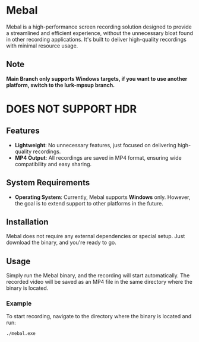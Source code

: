 # Mebal

Mebal is a high-performance screen recording solution designed to provide a streamlined and efficient experience, without the unnecessary bloat found in other recording applications. It's built to deliver high-quality recordings with minimal resource usage.

## Note
**Main Branch only supports Windows targets, if you want to use another platform, switch to the lurk-mpsup branch.**

# DOES NOT SUPPORT HDR

## Features

- **Lightweight**: No unnecessary features, just focused on delivering high-quality recordings.
- **MP4 Output**: All recordings are saved in MP4 format, ensuring wide compatibility and easy sharing.

## System Requirements

- **Operating System**: Currently, Mebal supports **Windows** only. However, the goal is to extend support to other platforms in the future.

## Installation

Mebal does not require any external dependencies or special setup. Just download the binary, and you're ready to go.

## Usage

Simply run the Mebal binary, and the recording will start automatically. The recorded video will be saved as an MP4 file in the same directory where the binary is located.

### Example

To start recording, navigate to the directory where the binary is located and run:

```sh
./mebal.exe

